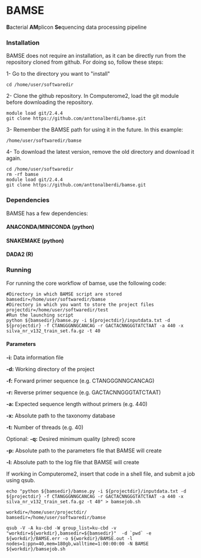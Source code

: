 # BAMSE

**B**acterial **AM**plicon **Se**quencing data processing pipeline


### Installation
BAMSE does not require an installation, as it can be directly run from the repository cloned from github. For doing so, follow these steps:

1- Go to the directory you want to "install"

```shell
cd /home/user/softwaredir
```

2- Clone the github repository. In Computerome2, load the git module before downloading the repository.

```shell
module load git/2.4.4
git clone https://github.com/anttonalberdi/bamse.git
```

3- Remember the BAMSE path for using it in the future. In this example:
```shell
/home/user/softwaredir/bamse
```

4- To download the latest version, remove the old directory and download it again.

```shell
cd /home/user/softwaredir
rm -rf bamse
module load git/2.4.4
git clone https://github.com/anttonalberdi/bamse.git
```
### Dependencies
BAMSE has a few dependencies:
#### ANACONDA/MINICONDA (python)
#### SNAKEMAKE (python)
#### DADA2 (R)

### Running
For running the core workflow of bamse, use the following code:

```shell
#Directory in which BAMSE script are stored
bamsedir=/home/user/softwaredir/bamse
#Directory in which you want to store the project files
projectdir=/home/user/softwaredir/test
#Run the launching script
python ${bamsedir}/bamse.py -i ${projectdir}/inputdata.txt -d ${projectdir} -f CTANGGGNNGCANCAG -r GACTACNNGGGTATCTAAT -a 440 -x silva_nr_v132_train_set.fa.gz -t 40
```
#### Parameters

**-i:** Data information file

**-d:** Working directory of the project

**-f:** Forward primer sequence (e.g. CTANGGGNNGCANCAG)

**-r:** Reverse primer sequence (e.g. GACTACNNGGGTATCTAAT)

**-a:** Expected sequence length without primers (e.g. 440)

**-x:** Absolute path to the taxonomy database

**-t:** Number of threads (e.g. 40)

Optional:
**-q:** Desired minimum quality (phred) score

**-p:** Absolute path to the parameters file that BAMSE will create

**-l:** Absolute path to the log file that BAMSE will create

If working in Computerome2, insert that code in a shell file, and submit a job using qsub.

```shell
echo "python ${bamsedir}/bamse.py -i ${projectdir}/inputdata.txt -d ${projectdir} -f CTANGGGNNGCANCAG -r GACTACNNGGGTATCTAAT -a 440 -x silva_nr_v132_train_set.fa.gz -t 40" > bamsejob.sh

workdir=/home/user/projectdir/
bamsedir=/home/user/softwaredir/bamse

qsub -V -A ku-cbd -W group_list=ku-cbd -v "workdir=${workdir},bamsedir=${bamsedir}"  -d `pwd` -e ${workdir}/BAMSE.err -o ${workdir}/BAMSE.out -l nodes=1:ppn=40,mem=180gb,walltime=1:00:00:00 -N BAMSE ${workdir}/bamsejob.sh
```
